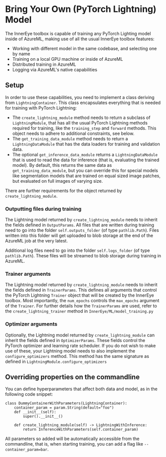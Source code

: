 # Bring Your Own (PyTorch Lightning) Model

The InnerEye toolbox is capable of training any PyTorch Lighting model inside of AzureML, making
use of all the usual InnerEye toolbox features:
- Working with different model in the same codebase, and selecting one by name
- Training on a local GPU machine or inside of AzureML
- Distributed training in AzureML
- Logging via AzureML's native capabilities

## Setup

In order to use these capabilities, you need to implement a class deriving from `LightningContainer`. This class
encapsulates everything that is needed for training with PyTorch Lightning:
- The `create_lightning_module` method needs to return a subclass of `LightningModule`, that has
all the usual PyTorch Lightning methods required for training, like the `training_step` and `forward` methods. This
object needs to adhere to additional constraints, see below.
- The `get_training_data_module` method needs to return a `LightningDataModule` that has the data loaders for
training and validation data.
- The optional `get_inference_data_module` returns a `LightningDataModule` that is used to read the data for inference
(that is, evaluating the trained model). By default, this returns the same data as `get_training_data_module`, but you
can override this for special models like segmentation models that are trained on equal sized image patches, but 
evaluated on full images of varying size.

There are further requirements for the object returned by `create_lightning_module`.

### Outputting files during training

The Lightning model returned by `create_lightning_module` needs to inherit the fields defined in `OutputParams`.
All files that are written during training need to go into the folder `self.outputs_folder` (of type `pathlib.Path`).
Files written into this folder will get uploaded to blob storage at the end of the AzureML job at the very latest.

Additional log files need to go into the folder `self.logs_folder` (of type `pathlib.Path`). These files will be
streamed to blob storage during training in AzureML.

### Trainer arguments
The Lightning model returned by `create_lightning_module` needs to inherit the fields defined in `TrainerParams`.
This defines all arguments that control the PyTorch Lightning `Trainer` object that will be created by the InnerEye
toolbox. Most importantly, the `num_epochs` controls the `max_epochs` argument of the `Trainer`.
For further details how the `TrainerParams` are used, refer to the `create_lightning_trainer` method in 
`InnerEye/ML/model_training.py`


### Optimizer arguments
Optionally, the Lightning model returned by `create_lightning_module` can inherit the fields defined in 
`OptimizerParams`. These fields control the PyTorch optimizer and learning rate scheduler. If you do not wish
to make use of these, your Lightning model needs to also implement the `configure_optimizers` method. This
method has the same signature as defined in `LightningModule.configure_optimizers`


## Overriding properties on the commandline

You can define hyperparameters that affect both data and model, as in the following code snippet: 
```
class DummyContainerWithParameters(LightningContainer):
    container_param = param.String(default="foo")
    def __init__(self):
        super().__init__()

    def create_lightning_module(self) -> LightningWithInference:
        return InferenceWithParameters(self.container_param)
```
All parameters so added will be automatically accessible from the commandline, that is, when starting
training, you can add a flag like `--container_param=bar`.

